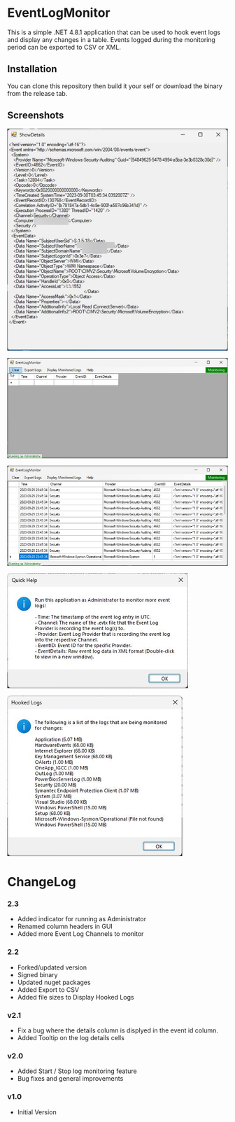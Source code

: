 # EventLogMonitor

This is a simple .NET 4.8.1 application that can be used to hook event logs and display any changes in a table. Events logged during the monitoring period can be exported to CSV or XML.

## Installation

You can clone this repository then build it your self or download the binary from the release tab.

## Screenshots

![EventDetails](imgs\EventDetails.jpg)

![GUI](imgs\GUI.jpg)

![GUIpopulated](imgs\GUIpopulated.jpg)

![Help](imgs\Help.jpg)

![HookedLogs](imgs\HookedLogs.jpg)

# ChangeLog

### 2.3
* Added indicator for running as Administrator
* Renamed column headers in GUI
* Added more Event Log Channels to monitor

### 2.2
* Forked/updated version
* Signed binary
* Updated nuget packages
* Added Export to CSV
* Added file sizes to Display Hooked Logs

### v2.1
* Fix a bug where the details column is displyed in the event id column.
* Added Tooltip on the log details cells

### v2.0
* Added Start / Stop log monitoring feature
* Bug fixes and general improvements

### v1.0
* Initial Version
